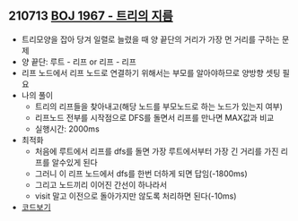 ## 210713 [BOJ 1967 - 트리의 지름](https://www.acmicpc.net/problem/1967)
- 트리모양을 잡아 당겨 일렬로 늘렸을 때 양 끝단의 거리가 가장 먼 거리를 구하는 문제
- 양 끝단: 루트 - 리프 or 리프 - 리프
- 리프 노드에서 리프 노드로 연결하기 위해서는 부모를 알아야하므로 양방향 셋팅 필요
- 나의 풀이
  - 트리의 리프들을 찾아내고(해당 노드를 부모노드로 하는 노드가 있는지 여부)
  - 리프노드 전부를 시작점으로 DFS를 돌면서 리프를 만나면 MAX값과 비교
  - 실행시간: 2000ms
- 최적화
  - 처음에 루트에서 리프를 dfs를 돌면 가장 루트에서부터 가장 긴 거리를 가진 리프를 알수있게 된다
  - 그러니 이 리프 노드에서 dfs를 한번 더하게 되면 답임(-1800ms)
  - 그리고 노드끼리 이어진 간선이 하나라서
  - visit 말고 이전으로 돌아가지만 않도록 처리하면 된다(-10ms)
- [코드보기](https://github.com/csgm2328/Algorithm/blob/master/BOJ/_1967_%ED%8A%B8%EB%A6%AC%EC%9D%98%EC%A7%80%EB%A6%84.java)